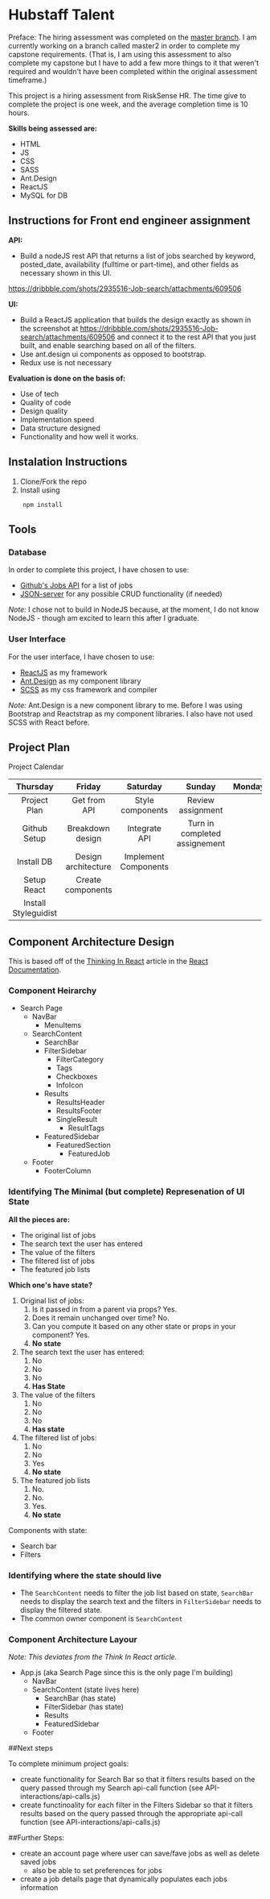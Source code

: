 # Hubstaff Talent

Preface: The hiring assessment was completed on the [master branch](https://github.com/lapinell/hubstaffTalent/tree/master). I am currently working on a branch called master2 in order to complete my capstone requirements. (That is, I am using this assessment to also complete my capstone but I have to add a few more things to it that weren't required and wouldn't have been completed within the original assessment timeframe.)

This project is a hiring assessment from RiskSense HR. The time give to complete the project is one week, and the average completion time is 10 hours.

**Skills being assessed are:**
* HTML
* JS
* CSS
* SASS
* Ant.Design
* ReactJS
* MySQL for DB

## Instructions for Front end engineer assignment

**API:**
* Build a nodeJS rest API that returns a list of jobs searched by keyword, posted_date, availability (fulltime or part-time), and other fields as necessary shown in this UI.

https://dribbble.com/shots/2935516-Job-search/attachments/609506

**UI:**
* Build a ReactJS application that builds the design exactly as shown in the screenshot at https://dribbble.com/shots/2935516-Job-search/attachments/609506 and connect it to the rest API that you just built, and enable searching based on all of the filters.
* Use ant.design ui components as opposed to bootstrap.
* Redux use is not necessary

**Evaluation is done on the basis of:**
* Use of tech
* Quality of code
* Design quality
* Implementation speed
* Data structure designed
* Functionality and how well it works.

## Instalation Instructions

1. Clone/Fork the repo
2. Install using
```
    npm install
```

## Tools

### Database
In order to complete this project, I have chosen to use:
* [Github's Jobs API](https://jobs.github.com/api) for a list of jobs
* [JSON-server](https://www.npmjs.com/package/json-server) for any possible CRUD functionality (if needed)

_Note:_ I chose not to build in NodeJS because, at the moment, I do not know NodeJS - though am excited to learn this after I graduate.

### User Interface
For the user interface, I have chosen to use:
* [ReactJS]() as my framework
* [Ant.Design]() as my component library
* [SCSS]() as my css framework and compiler

_Note:_ Ant.Design is a new component library to me. Before I was using Bootstrap and Reactstrap as my component libraries. I also have not used SCSS with React before.

## Project Plan

Project Calendar

| Thursday | Friday | Saturday | Sunday | Monday | Tuesday | Wednesday |
| :------: | :----: | :------: | :----: | :----: | :-----: | :-------: |
| Project Plan | Get from API | Style components | Review assignment |
| Github Setup | Breakdown design | Integrate API | Turn in completed assignement |
| Install DB | Design architecture | Implement Components |
| Setup React | Create components | 
| Install Styleguidist |

## Component Architecture Design

This is based off of the [Thinking In React](https://reactjs.org/docs/thinking-in-react.html) article in the [React Documentation](https://reactjs.org/docs).

### Component Heirarchy

* Search Page
    * NavBar
        * MenuItems
    * SearchContent
        * SearchBar
        * FilterSidebar
            * FilterCategory
            * Tags
            * Checkboxes
            * InfoIcon
        * Results
            * ResultsHeader
            * ResultsFooter
            * SingleResult
                * ResultTags
        * FeaturedSidebar
            * FeaturedSection
                * FeaturedJob
    * Footer
        * FooterColumn

### Identifying The Minimal (but complete) Represenation of UI State

**All the pieces are:**
*   The original list of jobs
*   The search text the user has entered
*   The value of the filters
*   The filtered list of jobs
*   The featured job lists

**Which one's have state?**
1. Original list of jobs:
    1. Is it passed in from a parent via props? Yes.
    1. Does it remain unchanged over time? No.
    1. Can you compute it based on any other state or props in your component? Yes.
    2. **No state**
2. The search text the user has entered:
    1. No
    2. No
    3. No
    4.  **Has State**
3.  The value of the filters
    1.  No
    2.  No
    3.  No
    4.  **Has state**
4.  The filtered list of jobs:
    1.  No
    2.  No
    3.  Yes
    4.  **No state**
5.  The featured job lists
    1.  No.
    2.  No.
    3.  Yes.
    4.  **No state**

Components with state:
* Search bar
* Filters

### Identifying where the state should live

* The ``SearchContent`` needs to filter the job list based on state, ``SearchBar`` needs to display the search text and the filters in ``FilterSidebar`` needs to display the filtered state.
* The common owner component is ``SearchContent``

### Component Architecture Layour
_Note: This deviates from the Think In React article._

* App.js (aka Search Page since this is the only page I'm building)
    * NavBar
    * SearchContent (state lives here)
        * SearchBar (has state)
        * FilterSidebar (has state)
        * Results
        * FeaturedSidebar
    * Footer

##Next steps 

To complete minimum project goals:
* create functionality for Search Bar so that it filters results based on the query passed through my Search api-call function (see API-interactions/api-calls.js)
* create functinoality for each filter in the Filters Sidebar so that it filters results based on the query passed through the appropriate api-call function  (see API-interactions/api-calls.js)

##Further Steps:
* create an account page where user can save/fave jobs as well as delete saved jobs
    * also be able to set preferences for jobs
* create a job details page that dynamically populates each jobs information



